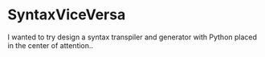 # SyntaxViceVersa
I wanted to try design a syntax transpiler and generator with Python placed in the center of attention..
